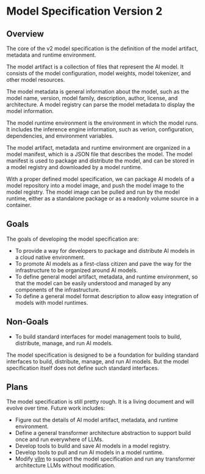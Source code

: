 # Model Specification Version 2

## Overview

The core of the v2 model specification is the definition of the model artifact, metadata and runtime environment.

The model artifact is a collection of files that represent the AI model. It consists of the model configuration, model weights, model tokenizer, and other model resources.

The model metadata is general information about the model, such as the model name, version, model family, description, author, license, and architecture. A model registry can parse the model metadata to display the model information.

The model runtime environment is the environment in which the model runs. It includes the inference engine information, such as verion, configuration, dependencies, and environment variables.

The model artifact, metadata and runtime environment are organized in a model manifest, which is a JSON file that describes the model. The model manifest is used to package and distribute the model, and can be stored in a model registry and downloaded by a model runtime.

With a proper defined model specification, we can package AI models of a model repository into a model image, and push the model image to the model registry. The model image can be pulled and run by the model runtime, either as a standalone package or as a readonly volume source in a container.

## Goals

The goals of developing the model specification are:

* To provide a way for developers to package and distribute AI models in a cloud native environment.
* To promote AI models as a first-class citizen and pave the way for the infrastructure to be organized around AI models.
* To define general model artifact, metadata, and runtime environment, so that the model can be easily understood and managed by any components of the infrastructure.
* To define a general model format description to allow easy integration of models with model runtimes.

## Non-Goals

* To build standard interfaces for model management tools to build, distribute, manage, and run AI models.

The model specification is designed to be a foundation for building standard interfaces to build, distribute, manage, and run AI models. But the model specification itself does not define such standard interfaces.

## Plans

The model specification is still pretty rough. It is a living document and will evolve over time. Future work includes:

* Figure out the details of AI model artifact, metadata, and runtime environment.
* Define a general transformer architecture abstraction to support build once and run everywhere of LLMs.
* Develop tools to build and save AI models in a model registry.
* Develop tools to pull and run AI models in a model runtime.
* Modify [vllm](https://github.com/vllm-project/vllm) to support the model specification and run any transformer architecture LLMs without modification.
